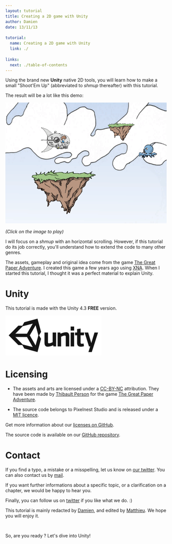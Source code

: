```yaml
---
layout: tutorial
title: Creating a 2D game with Unity
author: Damien
date: 13/11/13

tutorial:
  name: Creating a 2D game with Unity
  link: ./

links:
  next: ./table-of-contents
---
```


Using the brand new **Unity** native 2D tools, you will learn how to make a small "Shoot'Em Up" (abbreviated to _shmup_ thereafter) with this tutorial.

The result will be a lot like this demo:

[ ![Tutorial result][result] ][demo_link]

_(Click on the image to play)_

I will focus on a _shmup_ with an horizontal scrolling. However, if this tutorial do its job correctly, you'll understand how to extend the code to many other genres.

The assets, gameplay and original idea come from the game [The Great Paper Adventure][tgpa_link]. I created this game a few years ago using [XNA][xna_link]. When I started this tutorial, I thought it was a perfect material to explain Unity.

# Unity

This tutorial is made with the Unity 4.3 **FREE** version.

[ ![Unity][unity_logo_url] ][unity_download_link]

# Licensing

- The assets and arts are licensed under a [CC-BY-NC][cc_licence_link] attribution. They have been made by [Thibault Person][tp_twitter_link] for the game [The Great Paper Adventure][tgpa_link].

- The source code belongs to Pixelnest Studio and is released under a [MIT licence][mit_licence_link].

Get more information about our [licenses on GitHub][github_licence_link].

The source code is available on our [GitHub repository][github_repo_link].

# Contact

If you find a typo, a mistake or a misspelling, let us know on [our twitter][pxn_twitter_link]. You can also contact us by [mail][pxn_mailto].

If you want further informations about a specific topic, or a clarification on a chapter, we would be happy to hear you.

Finally, you can follow us on [twitter][pxn_twitter_link] if you like what we do. :)

This tutorial is mainly redacted by [Damien][dam_twitter_link], and edited by [Matthieu][mog_twitter_link]. We hope you will enjoy it.

<br />

So, are you ready ? Let's dive into Unity!

[unity_logo_url]: ./-img/unity.png
[result]: ./-img/result.png

[demo_link]: ./-demo/demo.html "Play the demo"

[pxn_mailto]: mailto:site@pixelnest.io "Pixelnest Mail"

[xna_link]: http://en.wikipedia.org/wiki/Microsoft_XNA "Microsoft XNA"
[tgpa_link]: http://www.thegreatpaperadventure.com "The Great Paper Adventure"
[tp_twitter_link]: http://twitter.com/mrlapinou "Thibault Person Twitter"
[pxn_twitter_link]: http://twitter.com/pixelnest "Pixelnest Studio Twitter"
[dam_twitter_link]: http://twitter.com/valryon "Damien Mayance Twitter"
[mog_twitter_link]: http://twitter.com/solarsailer "Matthieu Oger Twitter"
[unity_download_link]: http://unity3d.com/unity/download "Download Unity 4.3"
[cc_licence_link]: http://creativecommons.org/licenses/by-nc/2.0/fr/ "CC-BY-NC"
[mit_licence_link]: http://choosealicense.com/licenses/mit/ "MIT Licence"
[github_repo_link]: https://github.com/pixelnest/2d-game-unity-tutorial "Repository"
[github_licence_link]: https://github.com/pixelnest/2d-game-unity-tutorial/blob/master/LICENSE.md "Repository licence"
